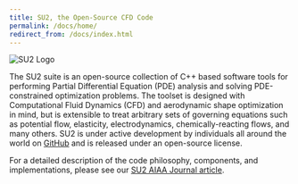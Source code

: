 ```yaml
---
title: SU2, the Open-Source CFD Code
permalink: /docs/home/
redirect_from: /docs/index.html
---
```


![SU2 Logo](../../docs_files/logoSU2_v3.3.jpg)

The SU2 suite is an open-source collection of C++ based software tools for performing Partial Differential Equation (PDE) analysis and solving PDE-constrained optimization problems. The toolset is designed with Computational Fluid Dynamics (CFD) and aerodynamic shape optimization in mind, but is extensible to treat arbitrary sets of governing equations such as potential flow, elasticity, electrodynamics, chemically-reacting flows, and many others. SU2 is under active development by individuals all around the world on [GitHub](https://github.com/su2code/SU2) and is released under an open-source license.

For a detailed description of the code philosophy, components, and implementations, please see our [SU2 AIAA Journal article](http://arc.aiaa.org/doi/abs/10.2514/1.J053813).
